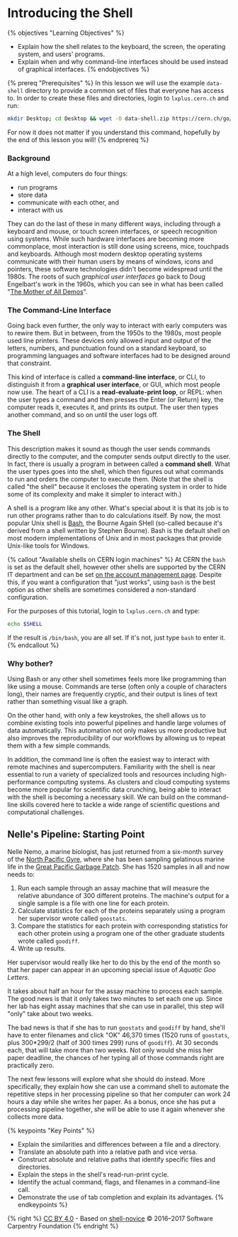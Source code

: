 # Introducing the Shell

{% objectives "Learning Objectives" %}
- Explain how the shell relates to the keyboard, the screen, the operating system, and users' programs.
- Explain when and why command-line interfaces should be used instead of graphical interfaces.
{% endobjectives %}

{% prereq "Prerequisites" %}
In this lesson we will use the example `data-shell` directory to provide a
common set of files that everyone has access to. In order to create these files
and directories, login to `lxplus.cern.ch` and run:

```bash
mkdir Desktop; cd Desktop && wget -O data-shell.zip https://cern.ch/go/9rKZ && unzip data-shell.zip && rm data-shell.zip && cd -
```

For now it does not matter if you understand this command, hopefully by the end
of this lesson you will!
{% endprereq %}

### Background
At a high level, computers do four things:

-   run programs
-   store data
-   communicate with each other, and
-   interact with us

They can do the last of these in many different ways, including through a keyboard and mouse, or
touch screen interfaces, or speech recognition using systems. While such hardware interfaces are
becoming more commonplace, most interaction is still done using screens, mice, touchpads and
keyboards. Although most modern desktop operating systems communicate with their human users by
means of windows, icons and pointers, these software technologies didn't become widespread until the
1980s. The roots of such *graphical user interfaces* go back to Doug Engelbart's work in the 1960s,
which you can see in what has been called "[The Mother of All
Demos](https://www.youtube.com/watch?v=yJDv-zdhzMY)".


### The Command-Line Interface

Going back even further, the only way to interact with early computers was to rewire them. But in
between, from the 1950s to the 1980s, most people used line printers. These devices only allowed
input and output of the letters, numbers, and punctuation found on a standard keyboard, so
programming languages and software interfaces had to be designed around that constraint.

This kind of interface is called a **command-line interface**, or CLI, to distinguish it from a
**graphical user interface**, or GUI, which most people now use. The heart of a CLI is a
**read-evaluate-print loop**, or REPL: when the user types a command and then presses the Enter (or
Return) key, the computer reads it, executes it, and prints its output. The user then types another
command, and so on until the user logs off.

### The Shell
This description makes it sound as though the user sends commands directly to the computer, and the
computer sends output directly to the user. In fact, there is usually a program in between called a
**command shell**. What the user types goes into the shell, which then figures out what commands to
run and orders the computer to execute them. (Note that the shell is called "the shell" because it
encloses the operating system in order to hide some of its complexity and make it simpler to
interact with.)

A shell is a program like any other. What's special about it is that its job is to run other
programs rather than to do calculations itself. By now, the most popular Unix shell is
[Bash](https://tiswww.case.edu/php/chet/bash/bashtop.html), the Bourne Again SHell (so-called
because it's derived from a shell written by Stephen Bourne). Bash is the default shell on most
modern implementations of Unix and in most packages that provide Unix-like tools for Windows.

{% callout "Available shells on CERN login machines" %}
At CERN the `bash` is set as the default shell, however other shells are supported by the CERN IT
department and can be set [on the account management
page](https://resources.web.cern.ch/resources/Manage/Linux/Settings.aspx). Despite this, if you want
a configuration that "just works", using `bash` is the best option as other shells are sometimes
considered a non-standard configuration.

For the purposes of this tutorial, login to `lxplus.cern.ch` and type:

```bash
echo $SHELL
```

If the result is `/bin/bash`, you are all set. If it's not, just type `bash` to enter it.
{% endcallout %}

### Why bother?

Using Bash or any other shell sometimes feels more like programming than like using a mouse.
Commands are terse (often only a couple of characters long), their names are frequently cryptic, and
their output is lines of text rather than something visual like a graph.

On the other hand, with only a few keystrokes, the shell allows us to combine existing tools into
powerful pipelines and handle large volumes of data automatically. This automation not only makes us
more productive but also improves the reproducibility of our workflows by allowing us to repeat them
with a few simple commands.

In addition, the command line is often the easiest way to interact with remote machines and
supercomputers. Familiarity with the shell is near essential to run a variety of specialized
tools and resources including high-performance computing systems. As clusters and cloud computing
systems become more popular for scientific data crunching, being able to interact with the shell is
becoming a necessary skill. We can build on the command-line skills covered here to tackle a wide
range of scientific questions and computational challenges.


## Nelle's Pipeline: Starting Point

Nelle Nemo, a marine biologist, has just returned from a six-month survey of the [North Pacific
Gyre](http://en.wikipedia.org/wiki/North_Pacific_Gyre), where she has been sampling gelatinous
marine life in the [Great Pacific Garbage
Patch](http://en.wikipedia.org/wiki/Great_Pacific_Garbage_Patch). She has 1520 samples in all and
now needs to:

1.  Run each sample through an assay machine that will measure the relative abundance of 300
    different proteins. The machine's output for a single sample is a file with one line for each
    protein.
2.  Calculate statistics for each of the proteins separately using a program her supervisor wrote
    called `goostats`.
3.  Compare the statistics for each protein with corresponding statistics for each other protein
    using a program one of the other graduate students wrote called `goodiff`.
4.  Write up results.

Her supervisor would really like her to do this by the end of the month so that her paper can appear
in an upcoming special issue of *Aquatic Goo Letters*.

It takes about half an hour for the assay machine to process each sample. The good news is that it
only takes two minutes to set each one up. Since her lab has eight assay machines that she can use
in parallel, this step will "only" take about two weeks.

The bad news is that if she has to run `goostats` and `goodiff` by hand, she'll have to enter
filenames and click "OK" 46,370 times (1520 runs of `goostats`, plus 300*299/2 (half of 300 times
299) runs of `goodiff`). At 30 seconds each, that will take more than two weeks. Not only would she
miss her paper deadline, the chances of her typing all of those commands right are practically zero.

The next few lessons will explore what she should do instead. More specifically, they explain how
she can use a command shell to automate the repetitive steps in her processing pipeline so that her
computer can work 24 hours a day while she writes her paper. As a bonus, once she has put a
processing pipeline together, she will be able to use it again whenever she collects more data.


{% keypoints "Key Points" %}
- Explain the similarities and differences between a file and a directory.
- Translate an absolute path into a relative path and vice versa.
- Construct absolute and relative paths that identify specific files and directories.
- Explain the steps in the shell's read-run-print cycle.
- Identify the actual command, flags, and filenames in a command-line call.
- Demonstrate the use of tab completion and explain its advantages.
{% endkeypoints %}

{% right %}
[CC BY 4.0](https://creativecommons.org/licenses/by/4.0/legalcode) - Based on [shell-novice](https://github.com/swcarpentry/shell-novice) © 2016–2017 Software Carpentry Foundation
{% endright %}
